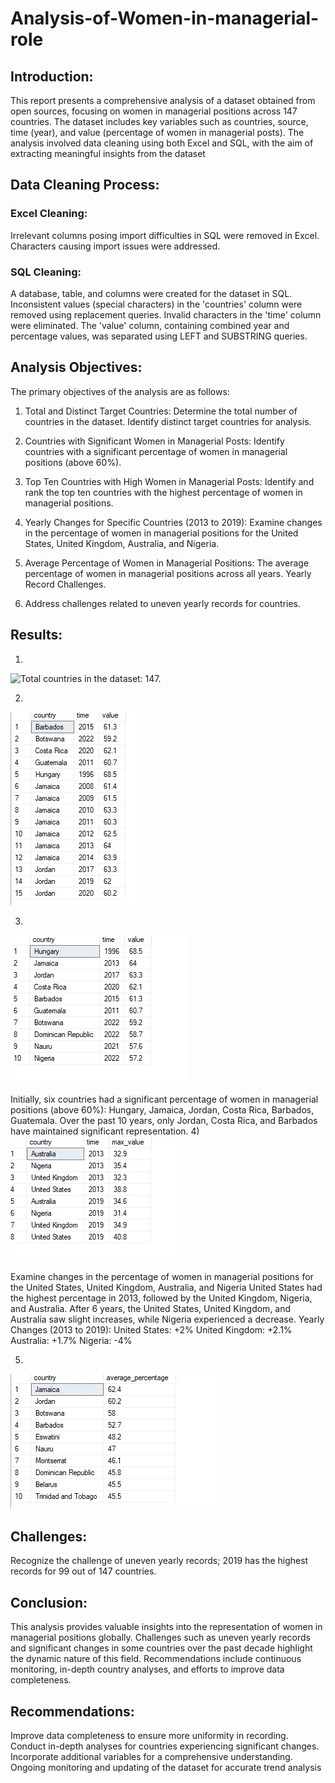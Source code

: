 # Analysis-of-Women-in-managerial-role

## Introduction:
This report presents a comprehensive analysis of a dataset obtained from open sources, focusing on women in managerial positions across 147 countries. The dataset includes key variables such as countries, source, time (year), and value (percentage of women in managerial posts). The analysis involved data cleaning using both Excel and SQL, with the aim of extracting meaningful insights from the dataset

## Data Cleaning Process:
###     Excel Cleaning:
Irrelevant columns posing import difficulties in SQL were removed in Excel.
Characters causing import issues were addressed.

###     SQL Cleaning:
A database, table, and columns were created for the dataset in SQL.
Inconsistent values (special characters) in the 'countries' column were removed using replacement queries.
Invalid characters in the 'time' column were eliminated.
The 'value' column, containing combined year and percentage values, was separated using LEFT and SUBSTRING queries.

## Analysis Objectives:
The primary objectives of the analysis are as follows:

1) Total and Distinct Target Countries:
Determine the total number of countries in the dataset.
Identify distinct target countries for analysis.

2) Countries with Significant Women in Managerial Posts:
Identify countries with a significant percentage of women in managerial positions (above 60%).

3) Top Ten Countries with High Women in Managerial Posts:
Identify and rank the top ten countries with the highest percentage of women in managerial positions.

4) Yearly Changes for Specific Countries (2013 to 2019):
Examine changes in the percentage of women in managerial positions for the United States, United Kingdom, Australia, and Nigeria.

5) Average Percentage of Women in Managerial Positions:
The average percentage of women in managerial positions across all years.
Yearly Record Challenges.

6) Address challenges related to uneven yearly records for countries.

## Results:
1) 
![Total countries in the dataset: 147.
](https://github.com/Jejefunmi/Analysis-of-Women-in-Managerial-Position/blob/main/chart/total%20no%20country.png "Total and Distinct Target Countries")

2) 
![Identify countries with a significant percentage of women in managerial positions above 60%.](https://github.com/Jejefunmi/Analysis-of-Women-in-Managerial-Position/blob/main/chart/question%203.png "Countries with Significant Women in Managerial Posts")

3) 
![Highest number of managerial women each country ever recorded throughout the years](https://github.com/Jejefunmi/Analysis-of-Women-in-Managerial-Position/blob/main/chart/question%202.png "Percentage of women managers")

Initially, six countries had a significant percentage of women in managerial positions (above 60%): Hungary, Jamaica, Jordan, Costa Rica, Barbados, Guatemala.
Over the past 10 years, only Jordan, Costa Rica, and Barbados have maintained significant representation.
4) 
![](https://github.com/Jejefunmi/Analysis-of-Women-in-Managerial-Position/blob/main/chart/question%204.png "Yearly Changes for Specific Countries (2013 to 2019)")

Examine changes in the percentage of women in managerial positions for the United States, United Kingdom, Australia, and Nigeria
United States had the highest percentage in 2013, followed by the United Kingdom, Nigeria, and Australia. After 6 years, the United States, United Kingdom, and Australia saw slight increases, while Nigeria experienced a decrease.
Yearly Changes (2013 to 2019):
United States: +2%
United Kingdom: +2.1%
Australia: +1.7%
Nigeria: -4%
 
5) 
![Retrieve the average percentage of women in managerial positions for top 10 countries](https://github.com/Jejefunmi/Analysis-of-Women-in-Managerial-Position/blob/main/chart/question%205.png "Average Percentage of Women in Managerial Positions")


## Challenges:
Recognize the challenge of uneven yearly records; 2019 has the highest records for 99 out of 147 countries.

## Conclusion:
This analysis provides valuable insights into the representation of women in managerial positions globally. Challenges such as uneven yearly records and significant changes in some countries over the past decade highlight the dynamic nature of this field. Recommendations include continuous monitoring, in-depth country analyses, and efforts to improve data completeness.

## Recommendations:
Improve data completeness to ensure more uniformity in recording.
Conduct in-depth analyses for countries experiencing significant changes.
Incorporate additional variables for a comprehensive understanding.
Ongoing monitoring and updating of the dataset for accurate trend analysis
